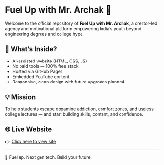 # Fuel Up with Mr. Archak 🌟

Welcome to the official repository of **Fuel Up with Mr. Archak**, a creator-led agency and motivational platform empowering India’s youth beyond engineering degrees and college hype.

## 🚀 What’s Inside?
- AI-assisted website (HTML, CSS, JS)
- No paid tools — 100% free stack
- Hosted via GitHub Pages
- Embedded YouTube content
- Responsive, clean design with future upgrades planned

## 💡 Mission
To help students escape dopamine addiction, comfort zones, and useless college lectures — and start building skills, content, and confidence.

## 🌐 Live Website
👉 [Click here to view site](https://VishwanathArchakMR.github.io/fuelup-with-Mr.Archak/)

---

🧠 Fuel up. Next gen tech. Build your future.
